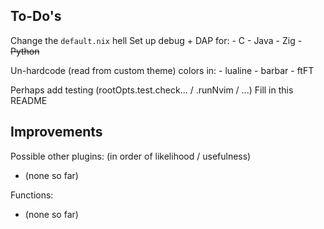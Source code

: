 To-Do's
-------

Change the `default.nix` hell
Set up debug + DAP for:
    - C
    - Java
    - Zig
    - ~~Python~~

Un-hardcode (read from custom theme) colors in:
    - lualine
    - barbar
    - ftFT

Perhaps add testing (rootOpts.test.check... / .runNvim / ...)
Fill in this README <!-- TODO: -->

Improvements
------------
Possible other plugins: (in order of likelihood / usefulness)
- (none so far)

Functions:
- (none so far)
